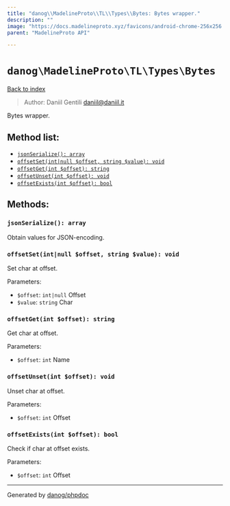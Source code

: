 ```yaml
---
title: "danog\\MadelineProto\\TL\\Types\\Bytes: Bytes wrapper."
description: ""
image: "https://docs.madelineproto.xyz/favicons/android-chrome-256x256.png"
parent: "MadelineProto API"

---
```

# `danog\MadelineProto\TL\Types\Bytes`
[Back to index](../../../../index.html)

> Author: Daniil Gentili <daniil@daniil.it>  
  

Bytes wrapper.  




## Method list:
* [`jsonSerialize(): array`](#jsonserialize-array)
* [`offsetSet(int|null $offset, string $value): void`](#offsetsetintnull-offset-string-value-void)
* [`offsetGet(int $offset): string`](#offsetgetint-offset-string)
* [`offsetUnset(int $offset): void`](#offsetunsetint-offset-void)
* [`offsetExists(int $offset): bool`](#offsetexistsint-offset-bool)

## Methods:
### `jsonSerialize(): array`

Obtain values for JSON-encoding.



### `offsetSet(int|null $offset, string $value): void`

Set char at offset.


Parameters:

* `$offset`: `int|null` Offset  
* `$value`: `string` Char  



### `offsetGet(int $offset): string`

Get char at offset.


Parameters:

* `$offset`: `int` Name  



### `offsetUnset(int $offset): void`

Unset char at offset.


Parameters:

* `$offset`: `int` Offset  



### `offsetExists(int $offset): bool`

Check if char at offset exists.


Parameters:

* `$offset`: `int` Offset  



---
Generated by [danog/phpdoc](https://phpdoc.daniil.it)
